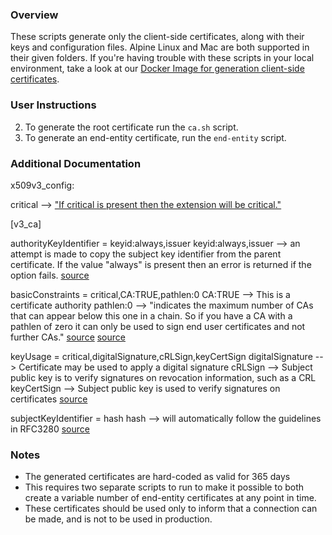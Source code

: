 ### Overview

These scripts generate only the client-side certificates, along with their keys and configuration files. Alpine Linux and Mac are both supported in their given folders. If you're having trouble with these scripts in your local environment, take a look at our [Docker Image for generation client-side certificates](https://hub.docker.com/r/temporalio/client-certificate-generation). 

### User Instructions 

2. To generate the root certificate run the `ca.sh` script.
3. To generate an end-entity certificate, run the `end-entity` script.

### Additional Documentation 

x509v3_config:

critical --> ["If critical is present then the extension will be critical."][1]

[v3_ca]

authorityKeyIdentifier = keyid:always,issuer
keyid:always,issuer --> an attempt is made to copy the subject key identifier from the parent certificate. If the value "always" is present then an error is returned if the option fails.
[source][1]

basicConstraints = critical,CA:TRUE,pathlen:0
CA:TRUE --> This is a certificate authority 
pathlen:0 --> "indicates the maximum number of CAs that can appear below this one in a chain. So if you have a CA with a pathlen of zero it can only be used to sign end user certificates and not further CAs."
[source][1]
[source](https://stackoverflow.com/questions/6616470/certificates-basic-constraints-path-length/6617814#6617814)

keyUsage = critical,digitalSignature,cRLSign,keyCertSign
digitalSignature --> Certificate may be used to apply a digital signature
cRLSign --> Subject public key is to verify signatures on revocation information, such as a CRL
keyCertSign --> Subject public key is used to verify signatures on certificates
[source](https://superuser.com/questions/738612/openssl-ca-keyusage-extension)

subjectKeyIdentifier = hash
hash --> will automatically follow the guidelines in RFC3280
[source][1]

### Notes
- The generated certificates are hard-coded as valid for 365 days
- This requires two separate scripts to run to make it possible to both create a variable number of end-entity certificates at any point in time. 
- These certificates should be used only to inform that a connection can be made, and is not to be used in production. 

[1]: https://www.openssl.org/docs/man1.1.1/man5/x509v3_config.html